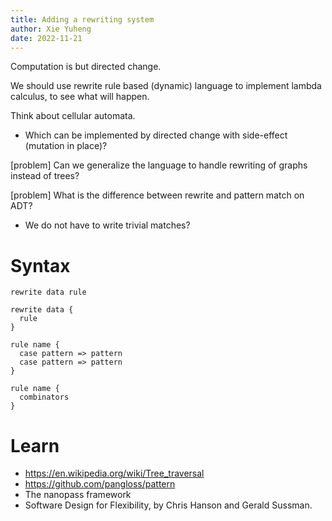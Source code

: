 ```yaml
---
title: Adding a rewriting system
author: Xie Yuheng
date: 2022-11-21
---
```


Computation is but directed change.

We should use rewrite rule based (dynamic) language
to implement lambda calculus,
to see what will happen.

Think about cellular automata.

- Which can be implemented by directed change with side-effect (mutation in place)?

[problem] Can we generalize the language to handle rewriting of graphs instead of trees?

[problem] What is the difference between rewrite and pattern match on ADT?

- We do not have to write trivial matches?

# Syntax

```
rewrite data rule

rewrite data {
  rule
}

rule name {
  case pattern => pattern
  case pattern => pattern
}

rule name {
  combinators
}
```

# Learn

- https://en.wikipedia.org/wiki/Tree_traversal
- https://github.com/pangloss/pattern
- The nanopass framework
- Software Design for Flexibility, by Chris Hanson and Gerald Sussman.
